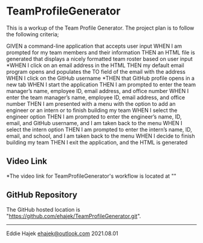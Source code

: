 # TeamProfileGenerator

This is a workup of the Team Profile Generator. 
The project plan is to follow the following criteria; 

GIVEN a command-line application that accepts user input
WHEN I am prompted for my team members and their information
THEN an HTML file is generated that displays a nicely formatted team roster based on user input
*WHEN I click on an email address in the HTML
THEN my default email program opens and populates the TO field of the email with the address
WHEN I click on the GitHub username
*THEN that GitHub profile opens in a new tab
WHEN I start the application
THEN I am prompted to enter the team manager’s name, employee ID, email address, and office number
WHEN I enter the team manager’s name, employee ID, email address, and office number
THEN I am presented with a menu with the option to add an engineer or an intern or to finish building my team
WHEN I select the engineer option
THEN I am prompted to enter the engineer’s name, ID, email, and GitHub username, and I am taken back to the menu
WHEN I select the intern option
THEN I am prompted to enter the intern’s name, ID, email, and school, and I am taken back to the menu
WHEN I decide to finish building my team
THEN I exit the application, and the HTML is generated

## Video Link

*The video link for TeamProfileGenerator's workflow is located at ""

## GitHub Repository 

The GitHub hosted location is "https://github.com/ehajek/TeamProfileGenerator.git". 


--- 

Eddie Hajek 
ehajek@outlook.com 
2021.08.01
